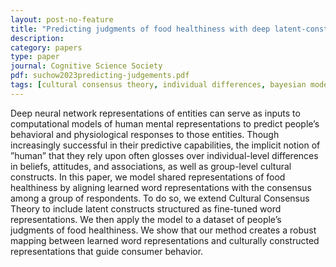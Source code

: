 ```yaml
---
layout: post-no-feature
title: "Predicting judgments of food healthiness with deep latent-construct cultural consensus theory"
description:
category: papers
type: paper
journal: Cognitive Science Society
pdf: suchow2023predicting-judgements.pdf
tags: [cultural consensus theory, individual differences, bayesian modeling, food beliefs]
---
```


Deep neural network representations of entities can serve as inputs to computational models of human mental representations
to predict people’s behavioral and physiological responses to
those entities. Though increasingly successful in their predictive capabilities, the implicit notion of ”human” that they rely
upon often glosses over individual-level differences in beliefs,
attitudes, and associations, as well as group-level cultural constructs. In this paper, we model shared representations of food
healthiness by aligning learned word representations with the
consensus among a group of respondents. To do so, we extend
Cultural Consensus Theory to include latent constructs structured as fine-tuned word representations. We then apply the
model to a dataset of people’s judgments of food healthiness.
We show that our method creates a robust mapping between
learned word representations and culturally constructed representations that guide consumer behavior.